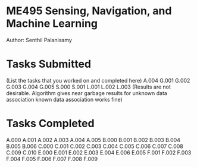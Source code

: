 # ME495 Sensing, Navigation, and Machine Learning
Author: Senthil Palanisamy
# Tasks Submitted
(List the tasks that you worked on and completed here)
A.004
G.001
G.002
G.003
G.004
G.005
S.000
S.001
L.001
L.002
L.003 (Results are not desirable. Algorithm gives near garbage results for unknown data association
known data association works fine)

# Tasks Completed
A.000
A.001
A.002
A.003
A.004
A.005
B.000
B.001
B.002
B.003
B.004
B.005
B.006
C.000
C.001
C.002
C.003
C.004
C.005
C.006
C.007
C.008
C.009
C.010
E.000
E.001
E.002
E.003
E.004
E.006
E.005
F.001
F.002
F.003
F.004
F.005
F.006
F.007
F.008
F.009





